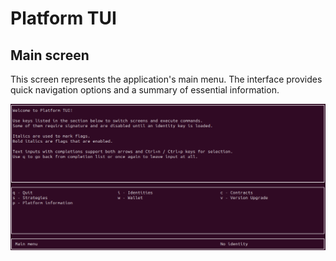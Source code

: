 # Platform TUI

## Main screen

This screen represents the application's main menu. The interface provides quick navigation options and a summary of essential information.

![](./img/TUI-1.png)
